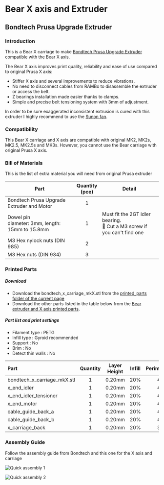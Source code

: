 # Bear X axis and Extruder

## Bondtech Prusa Upgrade Extruder


### Introduction

This is a Bear X carriage to make [Bondtech Prusa Upgrade Extruder](https://www.bondtech.se/en/product-category/upgrade-kits/prusa/) compatible with the Bear X axis.

The Bear X axis improves print quality, reliability and ease of use compared to original Prusa X axis:
  * Stiffer X axis and several improvements to reduce vibrations.
  * No need to disconnect cables from RAMBo to disassemble the extruder or access the belt.
  * Z bearings installation made easier thanks to clamps.
  * Simple and precise belt tensioning system with 3mm of adjustment.

In order to be sure exaggerated inconsistent extrusion is cured with this extruder I highly recommend to use the [Sunon fan](../hotend_fan).



### Compatibility

This Bear X carriage and X axis are compatible with original MK2, MK2s, MK2.5, MK2.5s and MK3s. However, you cannot use the Bear carriage with original Prusa X axis.



### Bill of Materials

This is the list of extra material you will need from original Prusa extruder

| Part     | Quantity<br>(pce) | Detail |
|----------|:---------------:|--------|
| Bondtech Prusa Upgrade Extruder and Motor | 1 | |
| Dowel pin<br/>diameter: 3mm, length: 15mm to 15.8mm | 1 | Must fit the 2GT idler bearing.<br/>:pushpin: Cut a M3 screw if you can't find one |
| M3 Hex nylock nuts (DIN 985) | 2 | |
| M3 Hex nuts (DIN 934) | 3 | |



### Printed Parts

##### Download
  * Download the bondtech_x_carriage_mkX.stl from the [printed_parts folder of the current page](printed_parts/)
  * Download the other parts listed in the table below from the [Bear extruder and X axis printed parts](../../printed_parts/).

##### Part list and print settings
  * Filament type : PETG
  * Infill type : Gyroid recommended
  * Support : No
  * Brim : No
  * Detect thin walls : No

| Part | Quantity | Layer Height | Infill | Perimeters | Top/Bottom Layers |
|:----|:----:|:----:|:----:|:----:|:----:|
| bondtech_x_carriage_mkX.stl | 1 | 0.20mm | 20% | 4 | 5 |
| x_end_idler                 | 1 | 0.20mm | 20% | 4 | 5 |
| x_end_idler_tensioner       | 1 | 0.20mm | 20% | 4 | 5 |
| x_end_motor                 | 1 | 0.20mm | 20% | 4 | 5 |
| cable_guide_back_a          | 1 | 0.20mm | 20% | 4 | 5 |
| cable_guide_back_b          | 1 | 0.20mm | 20% | 4 | 5 |
| x_carriage_back             | 1 | 0.20mm | 20% | 3 | 5 |



### Assembly Guide

Follow the assembly guide from Bondtech and this one for the X axis and carriage

![Quick assembly 1](assembly/quick_assembly_1.jpg)

![Quick assembly 2](assembly/quick_assembly_2.jpg)
